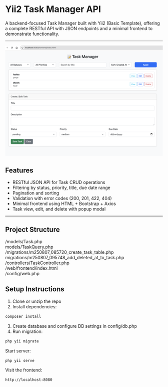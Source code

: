 # Yii2 Task Manager API

A backend-focused Task Manager built with Yii2 (Basic Template), offering a complete RESTful API with JSON endpoints and a minimal frontend to demonstrate functionality.

---

<img src="./screenshot.png" />

## Features

- RESTful JSON API for Task CRUD operations
- Filtering by status, priority, title, due date range
- Pagination and sorting
- Validation with error codes (200, 201, 422, 404)
- Minimal frontend using HTML + Bootstrap + Axios
- Task view, edit, and delete with popup modal

---

## Project Structure

/models/Task.php<br />
models/TaskQuery.php<br/>
/migrations/m250807_085720_create_task_table.php<br />
migrations/m250807_095748_add_deleted_at_to_task.php<br/>
/controllers/TaskController.php<br />
/web/frontend/index.html<br />
/config/web.php<br />


## Setup Instructions

1. Clone or unzip the repo
2. Install dependencies:
```bash
composer install
```
   
3. Create database and configure DB settings in config/db.php
4. Run migration:
```bash
php yii migrate
```

Start server:
```bash
php yii serve
```
Visit the frontend:
```bash
http://localhost:8080
```